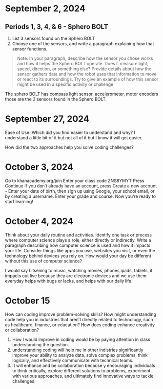 # September 2, 2024

## Periods 1, 3, 4, & 6 - Sphero BOLT
1. List 3 sensors found on the Sphero BOLT
2. Choose one of the sensors, and write a paragraph explaining how that sensor functions.

> Note: In your paragraph, describe how the sensor you chose works and how it helps the Sphero BOLT operate. Does it measure light, speed, direction, or something else? Provide details about how the sensor gathers data and how the robot uses that information to move or react to its surroundings. Try to give an example of how this sensor might be used in a specific activity or challenge

The sphero BOLT has compass light sensor, accelerometer, motor encoders those are the 3 sensors found in the Sphero BOLT.

# September 27, 2024
Ease of Use: Which did you find easier to understand and why? 
I understand a little bit of it but not all of it but I know it will get easier.

How did the two approaches help you solve coding challenges?

# October 3, 2024
Go to khanacademy.org/join
Enter your class code ZNS8YMYT
Press Continue
If you don’t already have an account, press Create a new account - Enter your date of birth, then sign up using Google, your school email, or by creating a username.
Enter your grade and course.
Now you’re ready to start learning!

# October 4, 2024 
Think about your daily routine and activities. Identify one task or process where computer science plays a role, either directly or indirectly. Write a paragraph describing how computer science is used and how it impacts your life. Consider things like apps you use, websites you visit, or even the technology behind devices you rely on. How would your day be different without this use of computer science?

I would say Litsening to music, watching movies, phones,ipads, tablets, it impacts out live because they are electronic devices and we use them everyday helps with bugs or lacks, and helps with our daily life.


# October 15 
How can coding improve problem-solving skills?
How might understanding code help you in industries that aren’t directly related to technology, such as healthcare, finance, or education?
How does coding enhance creativity or collaboration?

1. How I would improve in coding would be by paying attention in class understanding the question. 
2. understanding coding will help me in other indistries significantly improve your ability to analyze data, solve complex problems, think logically, and effectively communicate with technical teams.
3. It will enhance and be collaboration because y encouraging individuals to think critically, explore different solutions to problems, experiment with various approaches, and ultimately find innovative ways to tackle challenges.


